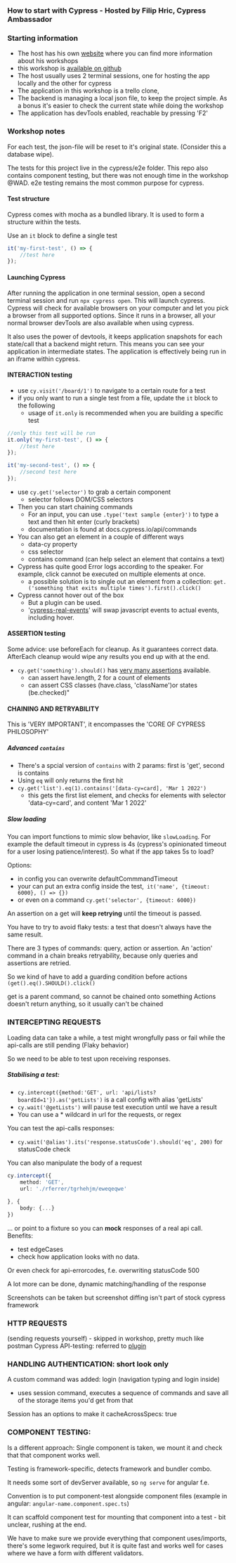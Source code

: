 ### How to start with Cypress - Hosted by Filip Hric, Cypress Ambassador

### Starting information
- The host has his own [website](https://filiphric.com/) where you can find more information about his workshops
- this workshop is [available on github](https://github.com/filiphric/wearedevs-workshop)
- The host usually uses 2 terminal sessions, one for hosting the app locally and the other for cypress
- The application in this workshop is a trello clone, 
-  The backend is managing a local json file, to keep the project simple. As a bonus it's easier to check the current state while doing the workshop
- The application has devTools enabled, reachable by pressing 'F2'

### Workshop notes
For each test, the json-file will be reset to it's original state. (Consider this a database wipe).

The tests for this project live in the cypress/e2e folder. This repo also contains component testing, but there was not enough time in the workshop @WAD. e2e testing remains the most common purpose for cypress.

#### Test structure
Cypress comes with mocha as a bundled library. It is used to form a structure within the tests.

Use an `it` block to define a single test
```typescript
it('my-first-test', () => {
	//test here
});
```

#### Launching Cypress
After running the application in one terminal session, open a second terminal session and run `npx cypress open`. This will launch cypress. Cypress will check for available browsers on your computer and let you pick a browser from all supported options. Since it runs in a browser, all your normal browser devTools are also available when using cypress.

It also uses the power of devtools, it keeps application snapshots for each state/call that a backend might return. This means you can see your application in intermediate states.
The application is effectively being run in an iframe within cypress.

#### INTERACTION testing
- use `cy.visit('/board/1')` to navigate to a certain route for a test
- if you only want to run a single test from a file, update the `it` block to the following
	-  usage of `it.only` is recommended when you are building a specific test
```typescript
//only this test will be run
it.only('my-first-test', () => {
	//test here
});

it('my-second-test', () => {
	//second test here
});
```

- use `cy.get('selector')` to grab a certain component
	- selector follows DOM/CSS selectors
- Then you can start chaining commands
	- For an input, you can use `.type('text sample {enter}')` to type a text and then hit enter (curly brackets)
	- documentation is found at docs.cypress.io/api/commands
- You can also get an element in a couple of different ways
	- data-cy property
	- css selector
	- contains command (can help select an element that contains a text)
- Cypress has quite good Error logs according to the speaker. For example, click cannot be executed on multiple elements at once.
	- a possible solution is to single out an element from a collection: `get.('something that exits multiple times').first().click()`
- Cypress cannot hover out of the box
	- But a plugin can be used.
	- '[cypress-real-events](https://github.com/dmtrKovalenko/cypress-real-events)' will swap javascript events to actual events, including hover.


#### ASSERTION testing
Some advice: use beforeEach for cleanup. As it guarantees correct data.
AfterEach cleanup would wipe any results you end up with at the end. 

- `cy.get('something').should()` has [very many assertions](https://docs.cypress.io/guides/references/assertions) available.
	- can assert have.length, 2 for a count of elements
	- can assert CSS classes (have.class, 'className')or states (be.checked)"


#### CHAINING AND RETRYABILITY
This is 'VERY IMPORTANT', it encompasses the 'CORE OF CYPRESS PHILOSOPHY'

##### Advanced `contains`
- There's a spcial version of `contains` with 2 params: first is 'get', second is contains
- Using `eq` will only returns the first hit
- `cy.get('list').eq(1).contains('[data-cy=card], 'Mar 1 2022')`
	- this gets the first list element, and checks for elements with selector 'data-cy=card', and content 'Mar 1 2022'

##### Slow loading
You can import functions to mimic slow behavior, like `slowLoading`. For example the default timeout in cypress is 4s (cypress's opinionated timeout for a user losing patience/interest). So what if the app takes 5s to load? 

Options:
- in config you can overwrite defaultCommmandTimeout
- your can put an extra config inside the test,` it('name', {timeout: 6000}, () => {})`
- or even on a command `cy.get('selector', {timeout: 6000})`

 An assertion on a get will **keep retrying** until the timeout is passed.

You have to try to avoid flaky tests: a test that doesn't always have the same result.

There are 3 types of commands: query, action or assertion. An 'action' command in a chain breaks retryability, because only queries and assertions are retried.

So we kind of have to add a guarding condition before actions `(get().eq().SHOULD().click()`

get is a parent command, so cannot be chained onto something
Actions doesn't return anything, so it usually can't be chained 

### INTERCEPTING REQUESTS

Loading data can take a while, a test might wrongfully pass or fail while the api-calls are still pending (Flaky behavior)

So we need to be able to test upon receiving responses.

##### Stabilising a test:
- `cy.intercept({method:'GET', url: 'api/lists?boardId=1'}).as('getLists')` is a call config with alias 'getLists'
- `cy.wait('@getLists')` will pause test execution until we have a result
- You can use a * wildcard in url for the requests, or regex

You can test the api-calls responses:
- `cy.wait('@alias').its('response.statusCode').should('eq', 200)` for statusCode check

You can also manipulate the body of a request
```typescript
cy.intercept({
	method: 'GET',
	url: './rferrer/tgrhehjm/eweqeqwe'

}, {
	body: {...}
})
```

... or point to a fixture
so you can **mock** responses of a real api call.
Benefits:
- test edgeCases
- check how application looks with no data.

Or even check for api-errorcodes, f.e. overwriting statusCode 500

A lot more can be done, dynamic matching/handling of the response

Screenshots can be taken but screenshot diffing isn't part of stock cypress framework

### HTTP REQUESTS
(sending requests yourself) - skipped in workshop, pretty much like postman
Cypress API-testing: referred to [plugin](https://github.com/filiphric/cypress-plugin-api)

### HANDLING AUTHENTICATION: short look only

A custom command was added: login (navigation typing and login inside)
- uses session command, executes a sequence of commands and save all of the storage items you'd get from that

Session has an options to make it cacheAcrossSpecs: true 

### COMPONENT TESTING:
Is a different approach:
	Single component is taken, we mount it and check that that component works well.


Testing is framework-specific, detects framework and bundler combo.

It needs some sort of devServer available, so `ng serve` for angular f.e. 

Convention is to put component-test alongside component files (example in angular: `angular-name.component.spec.ts`)

It can scaffold component test for mounting that component into a test - bit unclear, rushing at the end.

We have to make sure we provide everything that component uses/imports, there's some legwork required, but it is quite fast and works well for cases where we have a form with different validators.
